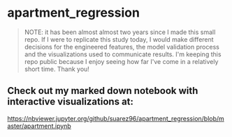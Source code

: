 # apartment_regression
> NOTE: it has been almost almost two years since I made this small repo. If I were to replicate this study today, I would make different decisions for the engineered features, the model validation process and the visualizations used to communicate results. I'm keeping this repo public because I enjoy seeing how far I've come in a relatively short time. Thank you!

## Check out my marked down notebook with interactive visualizations at:
https://nbviewer.jupyter.org/github/suarez96/apartment_regression/blob/master/apartment.ipynb
